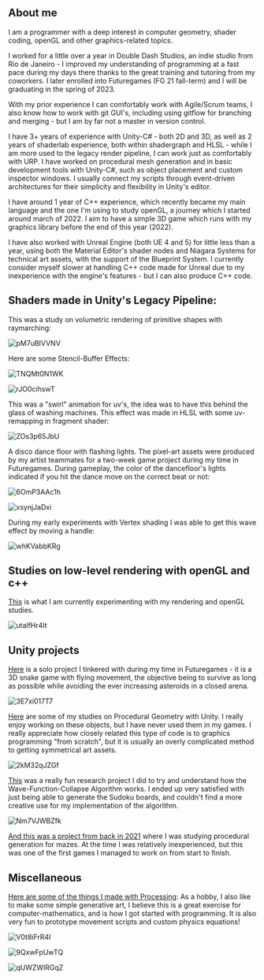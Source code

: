 ## About me

I am a programmer with a deep interest in computer geometry, shader coding, openGL and other graphics-related topics. 

I worked for a little over a year in Double Dash Studios, an indie studio from Rio de Janeiro - I improved my understanding of programming at a fast pace during my days there thanks to the great training and tutoring from my coworkers. I later enrolled into Futuregames (FG 21 fall-term) and I will be graduating in the spring of 2023.

With my prior experience I can comfortably work with Agile/Scrum teams, I also know how to work with git GUI's, including using gitflow for branching and merging - but I am by far not a master in version control.

I have 3+ years of experience with Unity-C# - both 2D and 3D, as well as 2 years of shaderlab experience, both within shadergraph and HLSL - while I am more used to the legacy render pipeline, I can work just as comfortably with URP. I have worked on procedural mesh generation and in basic development tools with Unity-C#, such as object placement and custom inspector windows. I usually connect my scripts through event-driven architectures for their simplicity and flexibility in Unity's editor.

I have around 1 year of C++ experience, which recently became my main language and the one I'm using to study openGL, a journey which I started around march of 2022. I aim to have a simple 3D game which runs with my graphics library before the end of this year (2022).

I have also worked with Unreal Engine (both UE 4 and 5) for little less than a year, using both the Material Editor's shader nodes and Niagara Systems for technical art assets, with the support of the Blueprint System. I currently consider myself slower at handling C++ code made for Unreal due to my inexperience with the engine's features - but I can also produce C++ code.


## Shaders made in Unity's Legacy Pipeline:

This was a study on volumetric rendering of primitive shapes with raymarching:

![pM7uBIVVNV](https://user-images.githubusercontent.com/49330163/170143940-43665fe4-840a-4760-9147-b8d14f7c5537.gif)

Here are some Stencil-Buffer Effects:

![TNQMt0N1WK](https://user-images.githubusercontent.com/49330163/170146562-b57bb666-3558-4517-a35e-7998d4cc5be6.gif)

![rJO0cihswT](https://user-images.githubusercontent.com/49330163/170146610-a1da36fe-c770-422b-a458-9549a4e1760f.gif)

This was a "swirl" animation for uv's, the idea was to have this behind the glass of washing machines. 
This effect was made in HLSL with some uv-remapping in fragment shader:

![ZOs3p65JbU](https://user-images.githubusercontent.com/49330163/170147009-4c1fd5b6-f61f-4926-817a-c410cbf3ceb3.gif)

A disco dance floor with flashing lights. 
The pixel-art assets were produced by my artist teammates for a two-week game project during my time in Futuregames. 
During gameplay, the color of the dancefloor's lights indicated if you hit the dance move on the correct beat or not:

![6OmP3AAc1h](https://user-images.githubusercontent.com/49330163/170147717-a75e5591-5332-4380-9387-f4b23e0fe91b.gif)

![xsynjJaDxi](https://user-images.githubusercontent.com/49330163/170147769-d4baf960-cb71-491a-8766-4efb068b6217.gif)

During my early experiments with Vertex shading I was able to get this wave effect by moving a handle:

![whKVabbKRg](https://user-images.githubusercontent.com/49330163/170147287-a5860508-e343-4b3a-84cf-c8279e0c59f7.gif)


## Studies on low-level rendering with openGL and c++

[This](https://github.com/5Daydreams/StudiesOpenGL) is what I am currently experimenting with my rendering and openGL studies. 

![utalfHr4lt](https://user-images.githubusercontent.com/49330163/170142724-68b3aaed-7181-4514-a576-395abde7de5d.gif)


## Unity projects

[Here](https://github.com/5Daydreams/SnakeGameAlgorithms) is a solo project I tinkered with during my time in Futuregames - it is a 3D snake game with flying movement, the objective being to survive as long as possible while avoiding the ever increasing asteroids in a closed arena.

![3E7xi017T7](https://user-images.githubusercontent.com/49330163/170142710-bb71570c-5081-42a3-af78-a6a87559a019.gif)

[Here](https://github.com/5Daydreams/ProceduralGeometryUnity) are some of my studies on Procedural Geometry with Unity. 
I really enjoy working on these objects, but I have never used them in my games. I really appreciate how closely related this type of code is to graphics programming "from scratch", but it is usually an overly complicated method to getting symmetrical art assets.

![2kM32qJZGf](https://user-images.githubusercontent.com/49330163/170142698-15fc08ef-180b-4ed7-9849-2e5125c997e1.gif)

[This](https://github.com/5Daydreams/SudokuSolver) was a really fun research project I did to try and understand how the Wave-Function-Collapse Algorithm works. I ended up very satisfied with just being able to generate the Sudoku boards, and couldn't find a more creative use for my implementation of the algorithm.

![Nm7VJWBZfk](https://user-images.githubusercontent.com/49330163/170132395-fedd9b14-0df2-4d29-8ee5-fd47592033d1.gif)

[And this was a project from back in 2021](https://github.com/5Daydreams/GridMaze) where I was studying procedural generation for mazes. At the time I was relatively inexperienced, but this was one of the first games I managed to work on from start to finish.


## Miscellaneous

[Here are some of the things I made with Processing](https://github.com/5Daydreams/processing-procedural):
As a hobby, I also like to make some simple generative art, I believe this is a great exercise for computer-mathematics, and is how I got started with programming. It is also very fun to prototype movement scripts and custom physics equations!

![V0t8iFrR4I](https://user-images.githubusercontent.com/49330163/170142857-6b2b9317-999f-44aa-9349-42689db8b683.gif)

![9QxwFpUwTQ](https://user-images.githubusercontent.com/49330163/170142964-5fbb75a9-f205-49d3-8806-524e23b2a470.gif)

![qUWZWlRGqZ](https://user-images.githubusercontent.com/49330163/170143337-5c874873-5725-423a-a8a2-fa2a6a5020fa.gif)
